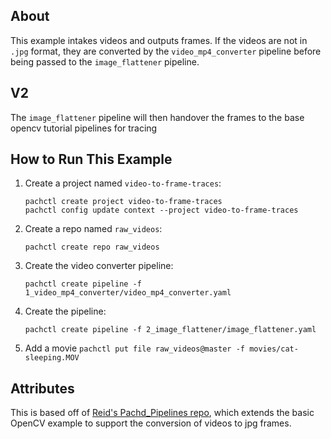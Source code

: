 ## About

This example intakes videos and outputs frames. If the videos are not in `.jpg` format, they are converted by the `video_mp4_converter` pipeline before being passed to the `image_flattener` pipeline. 

## V2

The `image_flattener` pipeline will then handover the frames to the base opencv tutorial pipelines for tracing


## How to Run This Example 

1. Create a project named `video-to-frame-traces`:
   
   ```
   pachctl create project video-to-frame-traces
   pachctl config update context --project video-to-frame-traces
   ```
2. Create a repo named `raw_videos`:
   
   ```
   pachctl create repo raw_videos
   ```
3. Create the video converter pipeline:
   
   ```
   pachctl create pipeline -f 1_video_mp4_converter/video_mp4_converter.yaml 
   ```
4. Create the pipeline:
   
    ```
    pachctl create pipeline -f 2_image_flattener/image_flattener.yaml
    ```
5. Add a movie `pachctl put file raw_videos@master -f movies/cat-sleeping.MOV`


## Attributes

This is based off of [Reid's Pachd_Pipelines repo](https://github.com/dpsi4/pachd_pipelines), which extends the basic OpenCV example to support the conversion of videos to jpg frames.
